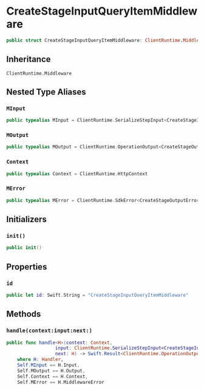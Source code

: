 # CreateStageInputQueryItemMiddleware

``` swift
public struct CreateStageInputQueryItemMiddleware: ClientRuntime.Middleware 
```

## Inheritance

`ClientRuntime.Middleware`

## Nested Type Aliases

### `MInput`

``` swift
public typealias MInput = ClientRuntime.SerializeStepInput<CreateStageInput>
```

### `MOutput`

``` swift
public typealias MOutput = ClientRuntime.OperationOutput<CreateStageOutputResponse>
```

### `Context`

``` swift
public typealias Context = ClientRuntime.HttpContext
```

### `MError`

``` swift
public typealias MError = ClientRuntime.SdkError<CreateStageOutputError>
```

## Initializers

### `init()`

``` swift
public init() 
```

## Properties

### `id`

``` swift
public let id: Swift.String = "CreateStageInputQueryItemMiddleware"
```

## Methods

### `handle(context:input:next:)`

``` swift
public func handle<H>(context: Context,
                  input: ClientRuntime.SerializeStepInput<CreateStageInput>,
                  next: H) -> Swift.Result<ClientRuntime.OperationOutput<CreateStageOutputResponse>, MError>
    where H: Handler,
    Self.MInput == H.Input,
    Self.MOutput == H.Output,
    Self.Context == H.Context,
    Self.MError == H.MiddlewareError
```
